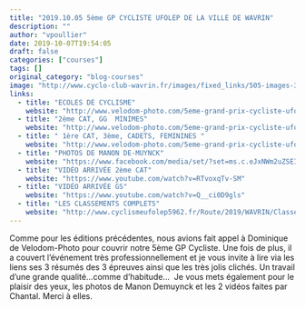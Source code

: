 ```yaml
---
title: "2019.10.05 5ème GP CYCLISTE UFOLEP DE LA VILLE DE WAVRIN"
description: ""
author: "vpoullier"
date: 2019-10-07T19:54:05
draft: false
categories: ["courses"]
tags: []
original_category: "blog-courses"
image: "http://www.cyclo-club-wavrin.fr/images/fixed_links/505-images-38923004-w1266-h844-no.jpg"
links:
  - title: "ECOLES DE CYCLISME"
    website: "http://www.velodom-photo.com/5eme-grand-prix-cycliste-ufolep-de-wavrin-ecoles-de-cyclisme.html"
  - title: "2ème CAT, GG  MINIMES"
    website: "http://www.velodom-photo.com/5eme-grand-prix-cycliste-ufolep-de-wavrin-2eme-4eme-cat-et-minimes.html"
  - title: " 1ère CAT, 3ème, CADETS, FEMININES "
    website: "http://www.velodom-photo.com/5eme-grand-prix-cycliste-ufolep-de-wavrin-1ere-3eme-cat-cadets.html"
  - title: "PHOTOS DE MANON DE-MUYNCK"
    website: "https://www.facebook.com/media/set/?set=ms.c.eJxNWm2uZSEI29EElC~%3B3v7GJ7bXnZZL54VOEAgU8d~_3OvdK6bGbS~%3Bi0srLITa8V~_C961OnNi3g6zsjme~%3BVvIWPeIa0f4ukJP5DviG0cifgv7GHZU69pzd9joFnfo0ecJ3YEjaz8Ztu~_OPZIReTVtHcmBHt1Pj~_2GHf70yOUwf5dsOXdHfEcotD49gsb52xG9IWMk9GChK6T6XE1Xrt9CWd4FG8kwHDn5jngCDz8jxCjjLN1C4~_rJSD9wQ~%3BvnOcgYl3GbjnqIRfY1LuWG6KQtS6rD~_ym~%3B5Glea3J2ACDXwlpYMMlIImbCdA12HKG~_eO2WcTF0Q~_kWGLdk3PZFV~_qWYSS3InnB2pBxu3htSqg1VdeObITU3sLDiIcAmsFCKca6gOkXUvDctDznFXSlAncjxurzftL7pvS4ITLHlhAr7jiKj4M0TXvWpjGSP~_MS5q~_tNDWm6efKHqaHbCnEmC~_5oQBy1JJiTsVKisHaI6HeyNv0J3Rt5pxUX6uBhxgmpui5L3CDMnRLOv3yhBbZwfpb2NDUn4xaXDAFTBP1j5TWoWJyQzHGlmRYMU2F~_lB1xVgeBIzJtzlBTOXsQ9oqLTiZbn9Mhygc~_6KQCdTr8xx9q3BoZtR8uc9ElozVcHa4nF1J38r8ofn7LfgB0816mO5BVh7p4UXfaocXQJ76Ibanrozw~%3BO3Y5VcPt~%3B7psbv97li538Kliovr75Yd3JF~%3BdhwceUy307jjlYIdUMzXU2wH2NL9seVO48Ijtj11PWcjGXVL33XcuyUiIfQFzC437Hj0udOgWLp2bFqbI6GFhVcKdlDGkYyeBeNiSUbhlheFOxDaUS~_0dwWstXjWNjj5UreEDoS~_srbTaX7L~%3BMaRmHck1w3LnvVUn02A5IYiHiY8cjWElnbkTfXY~%3BazNDUfF~_XY4d2zpsRkwriPUNBUOqEChCrQjCeGL9R0exHR~%3BC0TMdAR~_WVsyNnbkMSl2YNyWHkE95JeJAh6vh9kTQCxtdOTwiDw3wCN1pBqImcv8GMpQvoD63FyeC4Is43o2A0bhUFT9C5hNPL7QLoalfNunIWMpkpuhPVooZsNRNmzachTJTQhTEII~%3BYisJa2itSY9T3PG5ctGV75Y2RtBSBBUSyLUwzP315f7Qt~%3BYZR7pYEorgN~%3BHYrh6CLN8mE8iUQEzCEqaN1sm~_vB20LJcEpQcwzVdvd6G7iHBhOjA~%3BFIW9EVLq~_nYwb1N5207EPuOMtojHGn1QbNlSaCW7JTSHSagImoLnXHQxa9MWHTlBTZVABTzmCI9CwOT58ABAU98CdwiPPA7F6mdcRF3Fdj7~_iEQzUf1SPW6OxbJt78g619rdD~%3BWIbsh4fomNfsz268ei1kDoC8u4AYId~%3Bq6dG7g7XncRiQmn5k04EZiBLifoiOHIy~_wICl0Syo6~_5NubOXeHHZmP9usmyVMsae3WDowJtl6Zv5rClpb5i~_YfaXooNGXLHmg6T2g6eN0fBQczeyuzI86hDFmLjn7nK9G34lGGFEO~_1Cz~%3BbsFC2BOKsak0NsXGpLVLMoppajIuaUvLluK19h1BS2uaGiO2A7HvyOaOz5YCyP462KjktQqpMvp2CQ~_nUDlqIT12v~%3BSI3IygkSsdqLcCN9GhmCsKc~_gG298tACi~_WGckyy8VyJc978guHvlCCq11nU~_xpC2vIscij8WXL4XQrg~_gpCtf4xwcRlrDSGTSlv35xemXI2dTsVfFYhOg~_gAqJqEC5s7VF7HXkMRmVbcQQKiVdUxuaNryCDaKLYulCAUzkPmWtWitt1rrYJ9s6pNvANFzKTc43SDVl3GHMMXIY~_FfItO4~%3BRnHHSHVN29RZt8mF6SkazGKWrxR9La4BNkVDsj93TIu6MrXa0dhrqxPU877W~%3BN~_rKQeJT1209nK2yQZHAG00faYfxmFa0MRtBKe~_0J7sbuwEUslWUqYnmu~_n37m57LrqDVvFI1zB14~%3B~%3BUp0~_uUxP~%3Bl4LFfjSL~%3BOMW8T2bkUMLdfxY74boGMGMkAr68Wr5~_bhH7~%3Be0JR1kpjddrZ0ONR8CXLu8PfIJEOQllHhHLQ9G57TW~_uQb7Ye~_64XTKEvtKYvoYLS0eAWChOzxlqqh0YNMtfu5GX4~_61yrkzxNSFKfr1Na9fT9vA9EjoDphvLvNBSut8EKINXKq3aXtThqxd3PG8n34Z1Y~%3BK651FcEvpyDl3x5YM2wCoUgCh6S31hXkH7QtQSg8G3dK15jC~%3BHuUkWXuJtdONqj~%3BEcqP7XK1btnPBpUcc2vKOeCKC1FwlX66WXq5uosK4~_HbAFlFfejDGHmunR3Ih5QZ0BmoD04rB~%3B5kPulin5Tk8h62TshZksKYklEFXCjo32vIeRHLRcyHPOXrL23K9HXgiWC1X3tGic1UpLJmVei2~_~%3B2C~_6ZYkyEp1cyrWspYgl0B29IVrPsSSC6U0jaDqJWsJ4ZZQRxTuz5Xs2PzVudyYG8pESkYOOuIgluhUiU4buuHjj7UI8sPjvqAiChWWDf6o~%3BIwbGleypQjQhykgXHKUHSom4zZeWdaXQDaMdVmLZuRyiMKS7FBih81Eri~_RjcE~%3ByttqcrJQLwb~%3Bx2Mkx1m6peGX~%3BXqH5HPp0nPpfZgD6iqvp5Ev~_~_Mgpqked9LR4q~%3BZ0hRPBOuI~_qovW6aK530LxYL8MgGA9Jyeg1qZ~_WplNsIhS54rYvpFUGPkWUu8fu7c4NOuHXi0zw~%3BCxpx9n3olY1HGkmKIMT2X3m810FTl5JCk7QFU5hfkKe0YFPHlr4gn3~_mW3unygGEyxDCHmNrDtJiV82XlQThNqwIdksHH64d0YaKLg~_9RGbL2Dp3hM7p27lDk9zVUtwxlyJYxyBDTDR6YM1rX3r7wKvZ29KG1r9vKNuw4ox34UpS1P8TgOY082fi4tDR55qAi34eYFw6H4bB1BMPZWm84K8OXEf~%3Boog9vUeE7eLq5LagiiLaoIk8SIPUfB2N17pEbMInfmU2KMXA~%3BNyAJp12K3YeFST3MZIMcsxTa948IOhlH1FMLw2q6PsTQ081RvjRG0UuITw8feE5526hAc0RsZzk0fR9kbg0DQOrH7qcXuOHtGKceyrkhHiE8jnNBBHsO4~%3BQNVpfy6YZ4C5hf~%3BKiZaOZLffliTLHXOJdxQZ109oLnzivAZeDTqUcGZU43xAcQ8OiWHkZNP1IiGayPDBbzRTF22OSZ4nQYUqOQOuQxk7MLj~%3BbZ70WgDEPirQjaUdzxHUG3ZSFyLBC9viXlOPlUO2YxHFSBmqVADyLXODLukVBG8vl4nW4YGbfohiNe30Yal7WYcFIz4a0B1PRZi~_HMR8NZBVzpJd8u5v5~_mBaLVqpo3YcJLLzH0AoMI7NE0mx6R01v7YBx9orWfRDgtboleOQ5qgIgz3ogV8CWWX9soR4Pj9r4RHH7xd9Corkaf81VbUdG7dcHVVKoPhxWkLWXFMvGEX8zMvuVvF~%3B6ZMt11H2ckYwbUiGir504Ui~%3BV75cS6KEk5PjmGt8qMFfOenNlBSLZ1Z7Xwuuod8iVwyNvsKpET~_eRUmzRuNLCcEHZEAeo~_0uxSnRKdzbQjoYeL~_gq6GyXs5NJ6C43YOAdPdxVYvbwfLPHTai7Q2la~_OTro0~_~_lQh~_Dzmbb58ugq1g9VivehRTPb5U52ew0GewChqXMm4Po9Ckx1B1k6aoHtHStArxYUshtanYaIE0bh~_E3JHfDnybD5WCShsCVFKMAfMIpfCo4qNHlcqDI6F8uRyMa02oHwhVfOzDJNwCCA2ab8VH4Vku9F5YhfoSHYoPzMge8n6xFJhKQRXcoPG~_Ep~_fYt6ngSr8UsW~%3BrKygoxRBFXSlsrI2MU1hCj4NPZncny7A2lLuL4S2eofCZ6TrqI~%3BpNplOWYkO1jtFW~_swgcRSwaxUnVsMh1A4LHYoahTrTrYgx88N8K16hwp2n~%3BroV8lb4s8tVExCN5uaPwkExo0R4yaZ38X8Z26adr~_vkW3wvh15~%3ByScHe9Vofm403rcacOw~_n1captrfqusXRlXU1Pun~%3BuZw1u~%3BZGq7z9jeXxQe~%3BOwk9tERPFR1vcaoHfxh5~%3BFHOyrh91mwDaTUqbA8eMkL~%3BeaqDuaG74t3sbeMLz5ONzWVHhgCXENAG14E7LxJq92gumaP5ijaGkXbnAC9WG~%3BHzz3smIQ2Zcxn3M1bUzlp28QjP2spQyX6IMa6jo4UATqfs4n6K3zNwao1WNVB~_~_V62mvDk0lXCDEmcrxEbsPPCtxc16LrC3V9bUY3pNyAetvK7DbMpvet~_pkfxEPOvu~%3BV0OP8B2jOIgA~-.bps.a.2375307136090644&amp;type=1"
  - title: "VIDÉO ARRIVÉE 2ème CAT"
    website: "https://www.youtube.com/watch?v=RTvoxqTv-SM"
  - title: "VIDÉO ARRIVÉE GS"
    website: "https://www.youtube.com/watch?v=Q__ci0D9gls"
  - title: "LES CLASSEMENTS COMPLETS"
    website: "http://www.cyclismeufolep5962.fr/Route/2019/WAVRIN/Classements.pdf"
---
```


Comme pour les éditions précédentes, nous avions fait appel à Dominique de Velodom-Photo pour couvrir notre 5ème GP Cycliste. Une fois de plus, il a couvert l’événement très professionnellement et je vous invite à lire via les liens ses 3 résumés des 3 épreuves ainsi que les très jolis clichés. Un travail d’une grande qualité…comme d’habitude... &nbsp;Je vous mets également pour le plaisir des yeux, les photos de Manon Demuynck et les 2 vidéos faites par Chantal. Merci à elles.

&nbsp;

&nbsp;